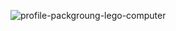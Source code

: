 ![profile-packgroung-lego-computer](https://github.com/dandonahoe/dandonahoe/assets/1390068/55af8f4c-b58c-4c12-bce3-37b1c72d5141)
